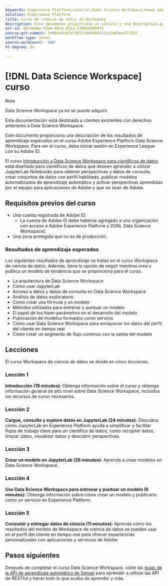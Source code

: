 ```yaml
---
keywords: Experience Platform;tutorial;Data Science Workspace;temas populares;curso de ciencia de datos;curso;dsw
solution: Experience Platform
title: Curso de ciencia de datos en Workspace
description: Este documento proporciona un vínculo y una descripción para el curso Workspace de ciencia de datos de Adobe Experience Platform.
exl-id: d814846e-52a9-46c6-831a-3399241959f2
source-git-commit: 5d98dc0cbfaf3d17c909464311a33a03ea77f237
workflow-type: tm+mt
source-wordcount: '468'
ht-degree: 0%

---
```



# [!DNL Data Science Workspace] curso

>[!NOTE]
>
>Data Science Workspace ya no se puede adquirir.
>
>Esta documentación está destinada a clientes existentes con derechos anteriores a Data Science Workspace.

Este documento proporciona una descripción de los resultados de aprendizaje esperados en el curso Adobe Experience Platform Data Science Workspace. Para ver el curso, debe iniciar sesión en Experience League con su Adobe ID.

El curso [Introducción a Data Science Workspace para científicos de datos](https://experienceleague.adobe.com/?lang=es&recommended=ExperiencePlatform-U-1-2021.1.dsw&amp;lang=es) está diseñado para científicos de datos que deseen aprender a utilizar JupyterLab Notebooks para obtener perspectivas y datos de consulta, crear conjuntos de datos con perfil habilitado, publicar modelos automatizados de aprendizaje automático y activar perspectivas aprendidas por el equipo para aplicaciones de Adobe y que no sean de Adobe.

## Requisitos previos del curso

- Una cuenta registrada de Adobe ID.
   - La cuenta de Adobe ID debe haberse agregado a una organización con acceso a Adobe Experience Platform y [!DNL Data Science Workspace].
- Una zona protegida que no es de producción.

### Resultados de aprendizaje esperados

Los siguientes resultados de aprendizaje se tratan en el curso Workspace de ciencia de datos. Además, tiene la opción de seguir mientras crea y publica un modelo de tendencia que se proporciona para el curso.

- La arquitectura de Data Science Workspace
- Cómo usar JupyterLab
- Acceso a datos y datos de consulta en Data Science Workspace
- Análisis de datos exploratorio
- Cómo crear una fórmula y un modelo
- Métodos utilizados para entrenar y puntuar un modelo
- El papel de los hiper-parámetros en el desarrollo del modelo
- Publicación de modelos formados como servicio
- Cómo usar Data Science Workspace para enriquecer los datos del perfil del cliente en tiempo real
- Cómo crear un segmento de flujo continuo con la salida del modelo

## Lecciones

El curso Workspace de ciencia de datos se divide en cinco lecciones.

### Lección 1

**Introducción (19 minutos):** Obtenga información sobre el curso y obtenga información general de alto nivel sobre Data Science Workspace, incluidos los recursos de curso necesarios.

### Lección 2

**Cargue, consulte y explore datos en JupyterLab (24 minutos):** Descubra cómo JupyterLab en Experience Platform ayuda a simplificar y facilitar flujos de trabajo clave para un científico de datos, como recopilar datos, limpiar datos, visualizar datos y descubrir perspectivas.

### Lección 3

**Crear un modelo en JupyterLab (26 minutos):** Aprenda a crear modelos en Data Science Workspace.

### Lección 4

**Use Data Science Workspace para entrenar y puntuar un modelo (6 minutos):** Obtenga información sobre cómo crear un modelo y publicarlo como un servicio en Experience Platform.

### Lección 5

**Consumir y entregar datos de ciencia (11 minutos):** Aprenda cómo los resultados del modelo de Workspace de ciencia de datos se pueden usar en el perfil del cliente en tiempo real para ofrecer experiencias personalizadas con aplicaciones y servicios de Adobe.

## Pasos siguientes

Después de completar el curso Data Science Workspace, visite las [guías de la API de aprendizaje automático de Sensei](./api/getting-started.md) para aprender a utilizar las API de RESTful y hacer todo lo que acaba de aprender y más.




